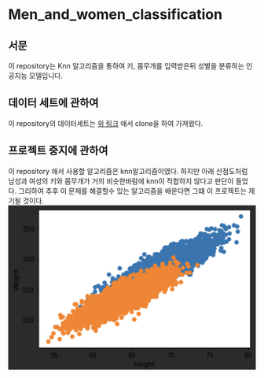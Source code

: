 # Men_and_women_classification
## 서문 
이 repository는 Knn 알고리즘을 통하여 키, 몸무개를 입력받은뒤 성별을 분류하는 인공지능 모델입니다.

## 데이터 세트에 관하여
이 repository의 데이터세트는 [위 링크](https://gist.github.com/nstokoe/7d4717e96c21b8ad04ec91f361b000cb)
애서 clone을 하여 가져왔다.

## 프로젝트 중지에 관하여
이 repository 애서 사용할 알고리즘은 knn알고리즘이였다. 하지만
아래 산점도처럼 남성과 여성의 키와 몸무개가 거의 비슷한바람에 knn이
적합하지 않다고 판단이 들었다. 그리하여 추후 이 문제를 해결할수 있는 알고리즘을
배운다면 그떄 이 프로젝트는 제기될 것이다.  
<img src = "https://github.com/minecode0606/Men_and_women_classification/blob/main/break.png">
